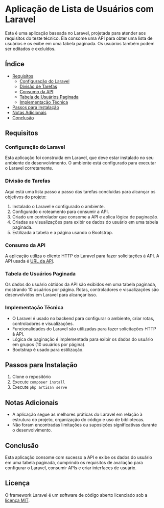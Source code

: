 # Aplicação de Lista de Usuários com Laravel

Esta é uma aplicação baseada no Laravel, projetada para atender aos requisitos do teste técnico. Ela consome uma API para obter uma lista de usuários e os exibe em uma tabela paginada. Os usuários também podem ser editados e excluídos.

## Índice

- [Requisitos](#requisitos)
  - [Configuração do Laravel](#configuração-do-laravel)
  - [Divisão de Tarefas](#divisão-de-tarefas)
  - [Consumo da API](#consumo-da-api)
  - [Tabela de Usuários Paginada](#tabela-de-usuários-paginada)
  - [Implementação Técnica](#implementação-técnica)
- [Passos para Instalação](#passos-para-instalação)
- [Notas Adicionais](#notas-adicionais)
- [Conclusão](#conclusão)

## Requisitos

### Configuração do Laravel

Esta aplicação foi construída em Laravel, que deve estar instalado no seu ambiente de desenvolvimento. O ambiente está configurado para executar o Laravel corretamente.

### Divisão de Tarefas

Aqui está uma lista passo a passo das tarefas concluídas para alcançar os objetivos do projeto:

1. Instalado o Laravel e configurado o ambiente.
2. Configurado o roteamento para consumir a API.
3. Criado um controlador que consome a API e aplica lógica de paginação.
4. Criadas as visualizações para exibir os dados do usuário em uma tabela paginada.
5. Estilizada a tabela e a página usando o Bootstrap.

### Consumo da API

A aplicação utiliza o cliente HTTP do Laravel para fazer solicitações à API. A API usada é [URL da API](https://run.mocky.io/v3/ce47ee53-6531-4821-a6f6-71a188eaaee0).

### Tabela de Usuários Paginada

Os dados do usuário obtidos da API são exibidos em uma tabela paginada, mostrando 10 usuários por página. Rotas, controladores e visualizações são desenvolvidos em Laravel para alcançar isso.

### Implementação Técnica

- O Laravel é usado no backend para configurar o ambiente, criar rotas, controladores e visualizações.
- Funcionalidades do Laravel são utilizadas para fazer solicitações HTTP à API.
- Lógica de paginação é implementada para exibir os dados do usuário em grupos (10 usuários por página).
- Bootstrap é usado para estilização.

## Passos para Instalação

1. Clone o repositório
2. Execute `composer install`
3. Execute `php artisan serve`

## Notas Adicionais

- A aplicação segue as melhores práticas do Laravel em relação à estrutura do projeto, organização do código e uso de bibliotecas.
- Não foram encontradas limitações ou suposições significativas durante o desenvolvimento.

## Conclusão

Esta aplicação consome com sucesso a API e exibe os dados do usuário em uma tabela paginada, cumprindo os requisitos de avaliação para configurar o Laravel, consumir APIs e criar interfaces de usuário.


## Licença

O framework Laravel é um software de código aberto licenciado sob a [licença MIT](https://opensource.org/licenses/MIT).
